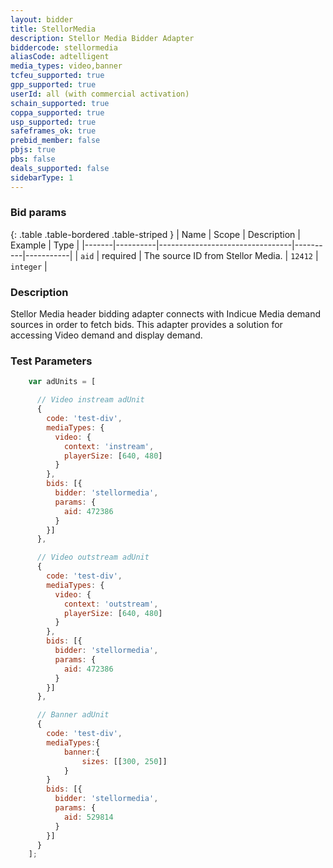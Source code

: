 ```yaml
---
layout: bidder
title: StellorMedia
description: Stellor Media Bidder Adapter
biddercode: stellormedia
aliasCode: adtelligent
media_types: video,banner
tcfeu_supported: true
gpp_supported: true
userId: all (with commercial activation)
schain_supported: true
coppa_supported: true
usp_supported: true
safeframes_ok: true
prebid_member: false
pbjs: true
pbs: false
deals_supported: false
sidebarType: 1
---
```


### Bid params

{: .table .table-bordered .table-striped }
| Name  | Scope    | Description                     | Example  | Type      |
|-------|----------|---------------------------------|----------|-----------|
| `aid` | required | The source ID from Stellor Media.   | `12412` | `integer` |

### Description

Stellor Media header bidding adapter connects with Indicue Media demand sources in order to fetch bids.
This adapter provides a solution for accessing Video demand and display demand.

### Test Parameters

``` javascript
    var adUnits = [

      // Video instream adUnit
      {
        code: 'test-div',
        mediaTypes: {
          video: {
            context: 'instream',
            playerSize: [640, 480]
          }
        },
        bids: [{
          bidder: 'stellormedia',
          params: {
            aid: 472386
          }
        }]
      },

      // Video outstream adUnit
      {
        code: 'test-div',
        mediaTypes: {
          video: {
            context: 'outstream',
            playerSize: [640, 480]
          }
        },
        bids: [{
          bidder: 'stellormedia',
          params: {
            aid: 472386
          }
        }]
      },

      // Banner adUnit
      {
        code: 'test-div',
        mediaTypes:{
            banner:{
                sizes: [[300, 250]]
            }
        }
        bids: [{
          bidder: 'stellormedia',
          params: {
            aid: 529814
          }
        }]
      }
    ];
```